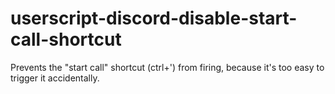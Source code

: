# userscript-discord-disable-start-call-shortcut
Prevents the "start call" shortcut (ctrl+') from firing, because it's too easy to trigger it accidentally.
